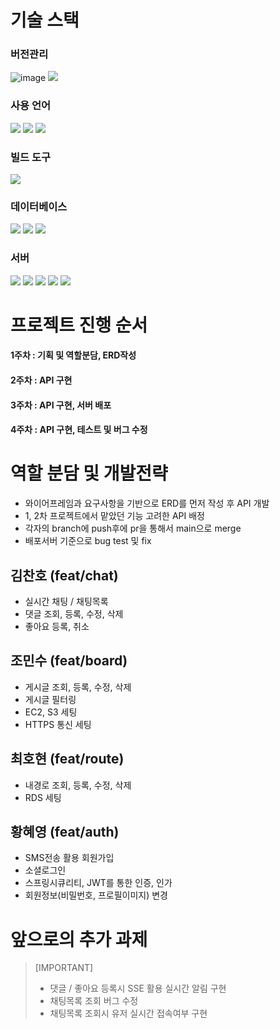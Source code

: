 # 기술 스택
### 버전관리
![image](https://camo.githubusercontent.com/ccbdc29329afff39a4b077da431827477c1c0b3b8546e2ec570e8acd88bcc0fb/68747470733a2f2f696d672e736869656c64732e696f2f62616467652f6769742d4630353033323f7374796c653d666f722d7468652d6261646765266c6f676f3d676974266c6f676f436f6c6f723d7768697465)
<img src="https://img.shields.io/badge/github-181717?style=for-the-badge&logo=github&logoColor=white">

### 사용 언어
<img src="https://img.shields.io/badge/java 17-007396?style=for-the-badge&logo=java&logoColor=white">
<img src="https://img.shields.io/badge/springboot-6DB33F?style=for-the-badge&logo=springboot&logoColor=white">
<img src="https://img.shields.io/badge/Spring Security-6DB33F?style=for-the-badge&logo=Spring Security&logoColor=white">

### 빌드 도구
<img src="https://img.shields.io/badge/Gradle-02303A.svg?style=for-the-badge&logo=Gradle&logoColor=white">

### 데이터베이스
<img src="https://img.shields.io/badge/mysql-4479A1?style=for-the-badge&logo=mysql&logoColor=white">
<img src="https://img.shields.io/badge/Hibernate-59666C?style=for-the-badge&logo=Hibernate&logoColor=white">
<img src="https://img.shields.io/badge/mongoDB-47A248?style=for-the-badge&logo=MongoDB&logoColor=white">

### 서버
<img src="https://img.shields.io/badge/Amazon%20EC2-FF9900?style=for-the-badge&logo=Amazon%20EC2&logoColor=white">
<img src="https://img.shields.io/badge/Ubuntu-E95420?style=for-the-badge&logo=ubuntu&logoColor=white">
<img src="https://img.shields.io/badge/nginx-%23009639.svg?style=for-the-badge&logo=nginx&logoColor=white">
<img src="https://img.shields.io/badge/Amazon%20S3-569A31?style=for-the-badge&logo=Amazon%20S3&logoColor=white">
<img src="https://img.shields.io/badge/AMAZON RDS-232F3E?style=for-the-badge&logo=amazonaws&logoColor=white">

# 프로젝트 진행 순서
#### 1주차 : 기획 및 역할분담, ERD작성
#### 2주차 : API 구현
#### 3주차 : API 구현, 서버 배포
#### 4주차 : API 구현, 테스트 및 버그 수정


# 역할 분담 및 개발전략
- 와이어프레임과 요구사항을 기반으로 ERD를 먼저 작성 후 API 개발
- 1, 2차 프로젝트에서 맡았던 기능 고려한 API 배정
- 각자의 branch에 push후에 pr을 통해서 main으로 merge
- 배포서버 기준으로 bug test 및 fix

## 김찬호 (feat/chat)
- 실시간 채팅 / 채팅목록
- 댓글 조회, 등록, 수정, 삭제
- 좋아요 등록, 취소

## 조민수 (feat/board)
- 게시글 조회, 등록, 수정, 삭제
- 게시글 필터링
- EC2, S3 세팅
- HTTPS 통신 세팅

## 최호현 (feat/route)
- 내경로 조회, 등록, 수정, 삭제
- RDS 세팅

## 황혜영 (feat/auth)
- SMS전송 활용 회원가입
- 소셜로그인
- 스프링시큐리티, JWT를 통한 인증, 인가
- 회원정보(비밀번호, 프로필이미지) 변경

# 앞으로의 추가 과제
> [IMPORTANT]
> - 댓글 / 좋아요 등록시 SSE 활용 실시간 알림 구현
> - 채팅목록 조회 버그 수정
> - 채팅목록 조회시 유저 실시간 접속여부 구현


